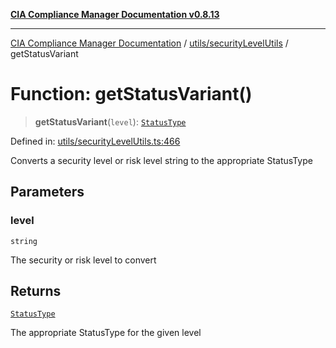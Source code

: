 [**CIA Compliance Manager Documentation v0.8.13**](../../../README.md)

***

[CIA Compliance Manager Documentation](../../../modules.md) / [utils/securityLevelUtils](../README.md) / getStatusVariant

# Function: getStatusVariant()

> **getStatusVariant**(`level`): [`StatusType`](../../../components/common/StatusBadge/type-aliases/StatusType.md)

Defined in: [utils/securityLevelUtils.ts:466](https://github.com/Hack23/cia-compliance-manager/blob/2f6ce8651c6fa9a0d9c8860576f0ee67ef038efd/src/utils/securityLevelUtils.ts#L466)

Converts a security level or risk level string to the appropriate StatusType

## Parameters

### level

`string`

The security or risk level to convert

## Returns

[`StatusType`](../../../components/common/StatusBadge/type-aliases/StatusType.md)

The appropriate StatusType for the given level
